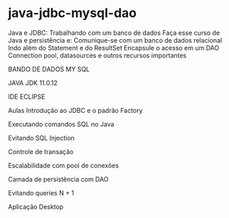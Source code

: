 # java-jdbc-mysql-dao
 Java e JDBC: Trabalhando com um banco de dados
Faça esse curso de Java e persistência e:
Comunique-se com um banco de dados relacional
Indo além do Statement e do ResultSet
Encapsule o acesso em um DAO
Connection pool, datasources e outros recursos importantes

BANDO DE DADOS MY SQL

JAVA JDK 11.0.12

IDE ECLIPSE


Aulas
Introdução ao JDBC e o padrão Factory 

Executando comandos SQL no Java

Evitando SQL Injection

Controle de transação

Escalabilidade com pool de conexões

Camada de persistência com DAO

Evitando queries N + 1

Aplicação Desktop

